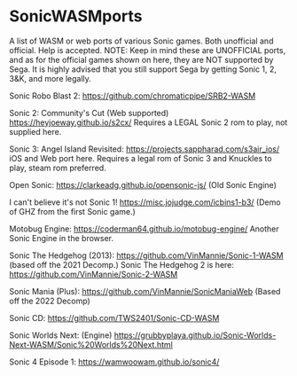 # SonicWASMports
A list of WASM or web ports of various Sonic games. Both unofficial and official. Help is accepted.
NOTE: Keep in mind these are UNOFFICIAL ports, and as for the official games shown on here, they are NOT supported by Sega. It is highly advised that you still support Sega by getting Sonic 1, 2, 3&K, and more legally.

Sonic Robo Blast 2: https://github.com/chromaticpipe/SRB2-WASM

Sonic 2: Community's Cut (Web supported) https://heyjoeway.github.io/s2cx/  Requires a LEGAL Sonic 2 rom to play, not supplied here.

Sonic 3: Angel Island Revisited: https://projects.sappharad.com/s3air_ios/ iOS and Web port here. Requires a legal rom of Sonic 3 and Knuckles to play, steam rom preferred.

Open Sonic: https://clarkeadg.github.io/opensonic-js/ (Old Sonic Engine)

I can't believe it's not Sonic 1! https://misc.jojudge.com/icbins1-b3/ (Demo of GHZ from the first Sonic game.)

Motobug Engine: https://coderman64.github.io/motobug-engine/ Another Sonic Engine in the browser.

Sonic The Hedgehog (2013): https://github.com/VinMannie/Sonic-1-WASM (based off the 2021 Decomp.)
Sonic The Hedgehog 2 is here: https://github.com/VinMannie/Sonic-2-WASM

Sonic Mania (Plus): https://github.com/VinMannie/SonicManiaWeb (Based off the 2022 Decomp)

Sonic CD: https://github.com/TWS2401/Sonic-CD-WASM

Sonic Worlds Next: (Engine) https://grubbyplaya.github.io/Sonic-Worlds-Next-WASM/Sonic%20Worlds%20Next.html

Sonic 4 Episode 1: https://wamwoowam.github.io/sonic4/
